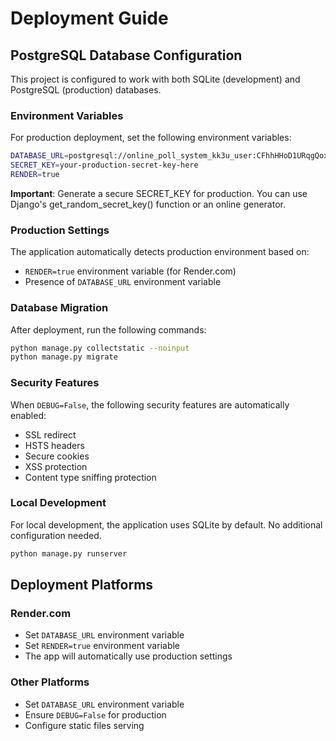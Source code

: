 # Deployment Guide

## PostgreSQL Database Configuration

This project is configured to work with both SQLite (development) and PostgreSQL (production) databases.

### Environment Variables

For production deployment, set the following environment variables:

```bash
DATABASE_URL=postgresql://online_poll_system_kk3u_user:CFhhHHoD1URqgQoxHGeny8ruFVMYSLwF@dpg-d35fvj3uibrs73d4gkc0-a/online_poll_system_kk3u
SECRET_KEY=your-production-secret-key-here
RENDER=true
```

**Important**: Generate a secure SECRET_KEY for production. You can use Django's get_random_secret_key() function or an online generator.

### Production Settings

The application automatically detects production environment based on:
- `RENDER=true` environment variable (for Render.com)
- Presence of `DATABASE_URL` environment variable

### Database Migration

After deployment, run the following commands:

```bash
python manage.py collectstatic --noinput
python manage.py migrate
```

### Security Features

When `DEBUG=False`, the following security features are automatically enabled:
- SSL redirect
- HSTS headers
- Secure cookies
- XSS protection
- Content type sniffing protection

### Local Development

For local development, the application uses SQLite by default. No additional configuration needed.

```bash
python manage.py runserver
```

## Deployment Platforms

### Render.com
- Set `DATABASE_URL` environment variable
- Set `RENDER=true` environment variable
- The app will automatically use production settings

### Other Platforms
- Set `DATABASE_URL` environment variable
- Ensure `DEBUG=False` for production
- Configure static files serving